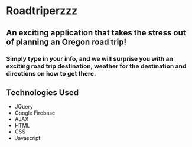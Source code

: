 # Roadtriperzzz

## An exciting application that takes the stress out of planning an Oregon road trip!

### Simply type in your info, and we will surprise you with an exciting road trip destination, weather for the destination and directions on how to get there. 

## Technologies Used
 * JQuery
 * Google Firebase
 * AJAX
 * HTML
 * CSS
 * Javascript